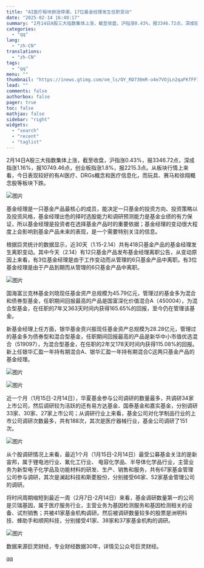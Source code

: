 ```yaml
---
title: "AI医疗板块掀涨停潮，17位基金经理发生任职变动"
date: "2025-02-14 16:40:17"
summary: "2月14日A股三大指数集体上涨，截至收盘，沪指涨0.43%，报3346.72点，深成指涨1.16%，..."
categories:
  - "qq"
lang:
  - "zh-CN"
translations:
  - "zh-CN"
tags:
  - "qq"
menu: ""
thumbnail: "https://inews.gtimg.com/om_ls/OY_RD730mR-o4e7VOjLn2qaFKfFF7v7YNpjqvmrjBjGEcAA_640360/0"
lead: ""
comments: false
authorbox: false
pager: true
toc: false
mathjax: false
sidebar: "right"
widgets:
  - "search"
  - "recent"
  - "taglist"
---
```


2月14日A股三大指数集体上涨，截至收盘，沪指涨0.43%，报3346.72点，深成指涨1.16%，报10749.46点，创业板指涨1.8%，报2215.3点。从板块行情上来看，今日表现较好的有AI医疗、DRGs概念和医疗信息化，而玩具、赛马和徐翔概念股等板块下跌。

![图片](https://inews.gtimg.com/om_bt/OXEayguJV4Z_LcB9wROCWyoZoK4zgdaTRGAfeW5BpP7hYAA/641)

基金经理是一只基金产品最核心的成员，能决定一只基金的投资方向、投资策略以及投资风格，基金经理出色的择时选股能力和调研预测能力是基金业绩的有力保证，所以基金经理是投资者在选择基金产品时的重要依据；基金经理的变动很大程度上会影响到基金产品未来的表现，是一个需要特别关注的信息。

根据巨灵统计的数据显示，近30天（1.15-2.14）共有418只基金产品的基金经理发生离职变动。其中今天（2.14）有12只基金产品发布基金经理离职公告，从变动原因上来看，有3位基金经理是由于工作变动而从管理的6只基金产品中离职。有3位基金经理是由于产品到期而从管理的6只基金产品中离职。

![图片](https://inews.gtimg.com/om_bt/O7DcwINf0_j3G3Ll7DJXBGRrQm6G7cs4VlymfXH1ElT6gAA/641)

国海富兰克林基金刘晓现任基金资产总规模为45.79亿元，管理过的基金多为混合和债券型基金，任职期间回报最高的产品是国富深化价值混合A（450004），为混合型基金，在任职的7年又363天时间内获得165.65%的回报，至今仍在管理该基金。

新基金经理上任方面，银华基金贲兴振现任基金资产总规模为28.28亿元，管理过的基金多为债券型和混合型基金，任职期间回报最高的产品是新华中小市值优选混合（519097），为混合型基金，在任职的2年又178天时间内获得115.08%的回报。新上任银华汇盈一年持有期混合A、银华汇盈一年持有期混合C这两只基金产品的基金经理。

![图片](https://inews.gtimg.com/om_bt/OR9Sco1fSmGWO9H_3vMAFro--IP1WvRaC3qorKgLro2MgAA/641)

![图片](https://inews.gtimg.com/om_bt/O9oujy00IzFczxAblxqpXO96oBIk9S2LkbINVQIue1fIoAA/641)

近一个月（1月15日-2月14日），华夏基金参与公司调研的数量最多，共调研34家上市公司，然后调研较为活跃的还有易方达基金、国泰基金和嘉实基金，分别调研33家、30家、27家上市公司；从调研行业上来看，基金公司对化学制品行业的上市公司调研次数最多，共有188次，其次是医疗器械行业，基金公司调研了151次。

![图片](https://inews.gtimg.com/om_bt/OSP0ISK9ZZk2JEqOp7xwP4ncPKHlE3L7C-KRq0sa0bSTwAA/641)

从个股调研情况上来看，最近1个月（1月15日-2月14日）最受公募基金关注的是新宙邦，属于锂电池行业、氟化工行业、 电容化学品、半导体化学品行业，主营业务为新型电子化学品及功能材料的研发、生产、销售和服务，共有67家基金管理公司参与调研，其次是澜起科技和斯菱股份，分别接受66家、52家基金管理公司的调研。

将时间周期缩短到最近一周（2月7日-2月14日）来看，基金调研数量第一的公司是贝瑞基因，属于医疗服务行业，主营业务为基因检测服务和基因检测相关的设备、试剂销售；共被41家基金机构调研。然后被调研数量较多的股票是洲明科技、蜂助手和顺网科技，分别接受41家、38家和37家基金机构的调研。

![图片](https://inews.gtimg.com/om_bt/OJLQwizrnAEiq9rW8TS-zwZr2xHbbMvzzFHmH29WF4A40AA/641)

数据来源巨灵财经，专业财经数据30年，详情见公众号巨灵财经。

[qq](https://new.qq.com/rain/a/20250214A0699000)

